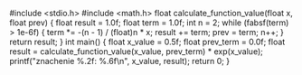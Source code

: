 #include <stdio.h>
#include <math.h>
float calculate_function_value(float x, float prev) {
    float result = 1.0f;
    float term = 1.0f;
    int n = 2;
    while (fabsf(term) > 1e-6f) {
        term *= -(n - 1) / (float)n * x;
        result += term;
        prev = term;
        n++;
    }
    return result;
}
int main() {
    float x_value = 0.5f;
    float prev_term = 0.0f;
    float result = calculate_function_value(x_value, prev_term) * exp(x_value);
    printf("znachenie %.2f: %.6f\n", x_value, result);
    return 0;
}
